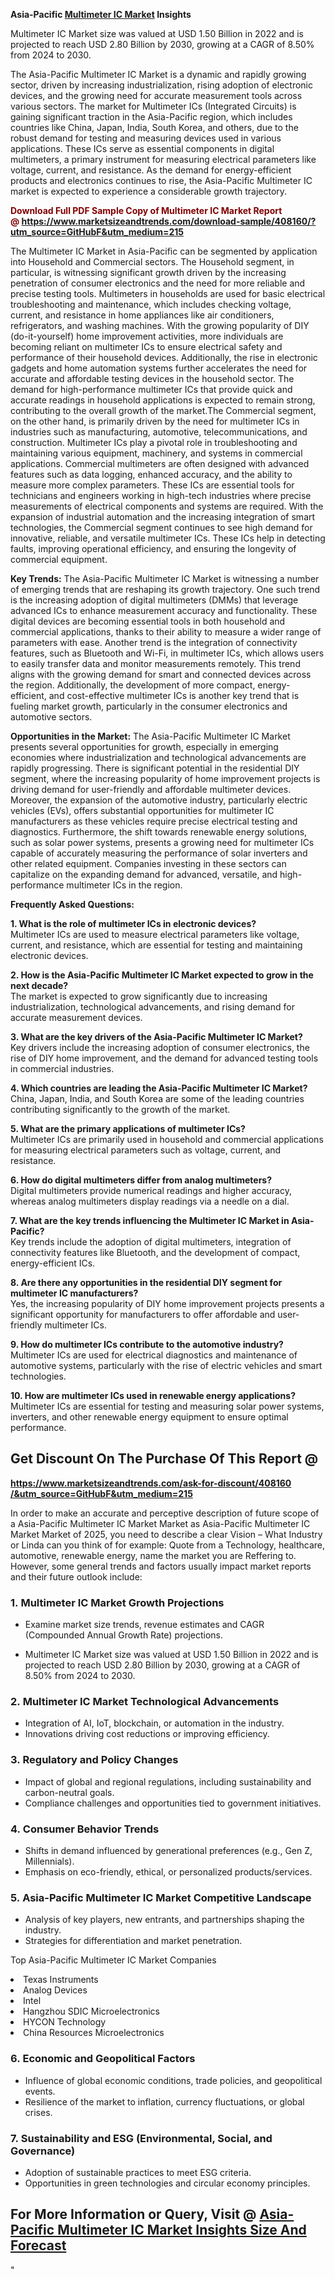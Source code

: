 <p><strong>Asia-Pacific&nbsp;<a href=""https://www.marketsizeandtrends.com/download-sample/408160/&amp;utm_source=GitHubF&amp;utm_medium=215"">Multimeter IC Market</a> Insights</strong></p><p>Multimeter IC Market size was valued at USD 1.50 Billion in 2022 and is projected to reach USD 2.80 Billion by 2030, growing at a CAGR of 8.50% from 2024 to 2030.</p><p><p>The Asia-Pacific Multimeter IC Market is a dynamic and rapidly growing sector, driven by increasing industrialization, rising adoption of electronic devices, and the growing need for accurate measurement tools across various sectors. The market for Multimeter ICs (Integrated Circuits) is gaining significant traction in the Asia-Pacific region, which includes countries like China, Japan, India, South Korea, and others, due to the robust demand for testing and measuring devices used in various applications. These ICs serve as essential components in digital multimeters, a primary instrument for measuring electrical parameters like voltage, current, and resistance. As the demand for energy-efficient products and electronics continues to rise, the Asia-Pacific Multimeter IC market is expected to experience a considerable growth trajectory. <strong><p><strong><span style="color: #800000;">Download Full PDF Sample Copy of Multimeter IC Market Report @</span>&nbsp;</strong><a href="https://www.marketsizeandtrends.com/download-sample/408160/?utm_source=GitHubF&amp;utm_medium=215" target="_blank">https://www.marketsizeandtrends.com/download-sample/408160/?utm_source=GitHubF&amp;utm_medium=215</a></p></strong></p><p>The Multimeter IC Market in Asia-Pacific can be segmented by application into Household and Commercial sectors. The Household segment, in particular, is witnessing significant growth driven by the increasing penetration of consumer electronics and the need for more reliable and precise testing tools. Multimeters in households are used for basic electrical troubleshooting and maintenance, which includes checking voltage, current, and resistance in home appliances like air conditioners, refrigerators, and washing machines. With the growing popularity of DIY (do-it-yourself) home improvement activities, more individuals are becoming reliant on multimeter ICs to ensure electrical safety and performance of their household devices. Additionally, the rise in electronic gadgets and home automation systems further accelerates the need for accurate and affordable testing devices in the household sector. The demand for high-performance multimeter ICs that provide quick and accurate readings in household applications is expected to remain strong, contributing to the overall growth of the market.The Commercial segment, on the other hand, is primarily driven by the need for multimeter ICs in industries such as manufacturing, automotive, telecommunications, and construction. Multimeter ICs play a pivotal role in troubleshooting and maintaining various equipment, machinery, and systems in commercial applications. Commercial multimeters are often designed with advanced features such as data logging, enhanced accuracy, and the ability to measure more complex parameters. These ICs are essential tools for technicians and engineers working in high-tech industries where precise measurements of electrical components and systems are required. With the expansion of industrial automation and the increasing integration of smart technologies, the Commercial segment continues to see high demand for innovative, reliable, and versatile multimeter ICs. These ICs help in detecting faults, improving operational efficiency, and ensuring the longevity of commercial equipment.<p><strong>Key Trends:</strong> The Asia-Pacific Multimeter IC Market is witnessing a number of emerging trends that are reshaping its growth trajectory. One such trend is the increasing adoption of digital multimeters (DMMs) that leverage advanced ICs to enhance measurement accuracy and functionality. These digital devices are becoming essential tools in both household and commercial applications, thanks to their ability to measure a wider range of parameters with ease. Another trend is the integration of connectivity features, such as Bluetooth and Wi-Fi, in multimeter ICs, which allows users to easily transfer data and monitor measurements remotely. This trend aligns with the growing demand for smart and connected devices across the region. Additionally, the development of more compact, energy-efficient, and cost-effective multimeter ICs is another key trend that is fueling market growth, particularly in the consumer electronics and automotive sectors.<p><strong>Opportunities in the Market:</strong> The Asia-Pacific Multimeter IC Market presents several opportunities for growth, especially in emerging economies where industrialization and technological advancements are rapidly progressing. There is significant potential in the residential DIY segment, where the increasing popularity of home improvement projects is driving demand for user-friendly and affordable multimeter devices. Moreover, the expansion of the automotive industry, particularly electric vehicles (EVs), offers substantial opportunities for multimeter IC manufacturers as these vehicles require precise electrical testing and diagnostics. Furthermore, the shift towards renewable energy solutions, such as solar power systems, presents a growing need for multimeter ICs capable of accurately measuring the performance of solar inverters and other related equipment. Companies investing in these sectors can capitalize on the expanding demand for advanced, versatile, and high-performance multimeter ICs in the region.<p><strong>Frequently Asked Questions:</strong></p><p><strong>1. What is the role of multimeter ICs in electronic devices?</strong><br>Multimeter ICs are used to measure electrical parameters like voltage, current, and resistance, which are essential for testing and maintaining electronic devices.</p><p><strong>2. How is the Asia-Pacific Multimeter IC Market expected to grow in the next decade?</strong><br>The market is expected to grow significantly due to increasing industrialization, technological advancements, and rising demand for accurate measurement devices.</p><p><strong>3. What are the key drivers of the Asia-Pacific Multimeter IC Market?</strong><br>Key drivers include the increasing adoption of consumer electronics, the rise of DIY home improvement, and the demand for advanced testing tools in commercial industries.</p><p><strong>4. Which countries are leading the Asia-Pacific Multimeter IC Market?</strong><br>China, Japan, India, and South Korea are some of the leading countries contributing significantly to the growth of the market.</p><p><strong>5. What are the primary applications of multimeter ICs?</strong><br>Multimeter ICs are primarily used in household and commercial applications for measuring electrical parameters such as voltage, current, and resistance.</p><p><strong>6. How do digital multimeters differ from analog multimeters?</strong><br>Digital multimeters provide numerical readings and higher accuracy, whereas analog multimeters display readings via a needle on a dial.</p><p><strong>7. What are the key trends influencing the Multimeter IC Market in Asia-Pacific?</strong><br>Key trends include the adoption of digital multimeters, integration of connectivity features like Bluetooth, and the development of compact, energy-efficient ICs.</p><p><strong>8. Are there any opportunities in the residential DIY segment for multimeter IC manufacturers?</strong><br>Yes, the increasing popularity of DIY home improvement projects presents a significant opportunity for manufacturers to offer affordable and user-friendly multimeter ICs.</p><p><strong>9. How do multimeter ICs contribute to the automotive industry?</strong><br>Multimeter ICs are used for electrical diagnostics and maintenance of automotive systems, particularly with the rise of electric vehicles and smart technologies.</p><p><strong>10. How are multimeter ICs used in renewable energy applications?</strong><br>Multimeter ICs are essential for testing and measuring solar power systems, inverters, and other renewable energy equipment to ensure optimal performance.</p></p><h2><strong>Get Discount On The Purchase Of This Report @&nbsp;</strong></h2><p><strong><a href=""https://www.marketsizeandtrends.com/ask-for-discount/408160/&amp;utm_source=GitHubF&amp;utm_medium=215"" target=""_blank"">https://www.marketsizeandtrends.com/ask-for-discount/408160<br />/&amp;utm_source=GitHubF&amp;utm_medium=215</a></strong></p><p>In order to make an accurate and perceptive description of future scope of a Asia-Pacific&nbsp;Multimeter IC Market Market as Asia-Pacific&nbsp;Multimeter IC Market Market of 2025, you need to describe a clear Vision &ndash; What Industry or Linda can you think of for example: Quote from a Technology, healthcare, automotive, renewable energy, name the market you are Reffering to. However, some general trends and factors usually impact market reports and their future outlook include:</p><h3>1.&nbsp;<strong>Multimeter IC Market Growth Projections</strong></h3><ul><li>Examine market size trends, revenue estimates and CAGR (Compounded Annual Growth Rate) projections.</li><li><p>Multimeter IC Market size was valued at USD 1.50 Billion in 2022 and is projected to reach USD 2.80 Billion by 2030, growing at a CAGR of 8.50% from 2024 to 2030.</p></li></ul><h3>2.&nbsp;<strong>Multimeter IC Market Technological Advancements</strong></h3><ul><li>Integration of AI, IoT, blockchain, or automation in the industry.</li><li>Innovations driving cost reductions or improving efficiency.</li></ul><h3>3.&nbsp;<strong>Regulatory and Policy Changes</strong></h3><ul><li>Impact of global and regional regulations, including sustainability and carbon-neutral goals.</li><li>Compliance challenges and opportunities tied to government initiatives.</li></ul><h3>4.&nbsp;<strong>Consumer Behavior Trends</strong></h3><ul><li>Shifts in demand influenced by generational preferences (e.g., Gen Z, Millennials).</li><li>Emphasis on eco-friendly, ethical, or personalized products/services.</li></ul><h3>5.&nbsp;<strong>Asia-Pacific Multimeter IC Market Competitive Landscape</strong></h3><ul><li>Analysis of key players, new entrants, and partnerships shaping the industry.</li><li>Strategies for differentiation and market penetration.</li></ul><p data-pm-slice=""1 1 []"">Top Asia-Pacific Multimeter IC Market Companies</p><div data-test-id=""""><p><li>Texas Instruments</li><li> Analog Devices</li><li> Intel</li><li> Hangzhou SDIC Microelectronics</li><li> HYCON Technology</li><li> China Resources Microelectronics</li></p></div><h3>6.&nbsp;<strong>Economic and Geopolitical Factors</strong></h3><ul><li>Influence of global economic conditions, trade policies, and geopolitical events.</li><li>Resilience of the market to inflation, currency fluctuations, or global crises.</li></ul><h3>7.&nbsp;<strong>Sustainability and ESG (Environmental, Social, and Governance)</strong></h3><ul><li>Adoption of sustainable practices to meet ESG criteria.</li><li>Opportunities in green technologies and circular economy principles.</li></ul><h2><strong>For More Information or Query, Visit @&nbsp;</strong><a href=""https://www.verifiedmarketreports.com/product/multimeter-ic-market/"" target=""_blank"">Asia-Pacific Multimeter IC Market Insights Size And Forecast</a></h2>"
